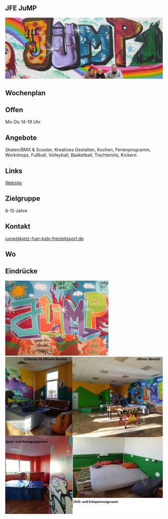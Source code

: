## JFE JuMP
<img id="topmedia" src="images/Jump/1.jpg" />

## Wochenplan
<div id='calendar' class="weeklyschedule"></div>
<script>window.onload = loadWeeklySchedule(GCAL_ID_JUMP)</script>

## Offen
Mo-Do 14-19 Uhr

## Angebote
<p id="activities">
Skaten/BMX & Scooter, Kreatives Gestalten, Kochen, Ferienprogramm, Workshops, Fußball, Volleyball, Basketball, Tischtennis, Kickern 
</p>

## Links
<a class="external_link" href="http://jump.kietz-fuer-kids-freizeitsport.de/">Website</a>

## Zielgruppe
8-15 Jahre

## Kontakt
[jump@kietz-fuer-kids-freizeitsport.de](mailto:jump@kietz-fuer-kids-freizeitsport.de)

## Wo
<div id="gmap"></div>
<script>window.onload = showMap('Schweriner Ring 27, 13059 Berlin', 0, 'gmap_mini')</script>

## Eindrücke
<div class="mediacontainer">
  <img src="images/Jump/JUMP.jpg" />
  <img src="images/Jump/2.jpg" />
</div>
